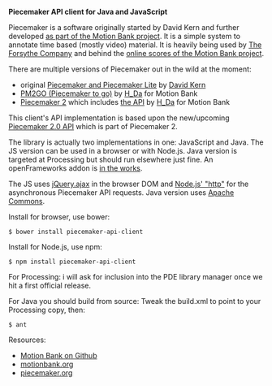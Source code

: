 **Piecemaker API client for Java and JavaScript**

Piecemaker is a software originally started by David Kern and further developed [as part of the Motion Bank project](http://motionbank.org/en/content/education-piecemaker). It is a simple system to annotate time based (mostly video) material. It is heavily being used by [The Forsythe Company](http://theforsythecompany.com/) and behind the [online scores of the Motion Bank project](http://scores.motionbank.org/).

There are multiple versions of Piecemaker out in the wild at the moment:
 - original [Piecemaker and Piecemaker Lite](http://piecemaker.org/) by [David Kern](https://github.com/nutbits)
 - [PM2GO (Piecemaker to go)](http://motionbank.org/en/event/pm2go-easy-use-video-annotation-tool) by [H_Da](https://www.h-da.de/) for Motion Bank
 - [Piecemaker 2](https://github.com/motionbank/piecemaker2-app) which includes [the API](https://github.com/motionbank/piecemaker2-api) by [H_Da](https://www.h-da.de/) for Motion Bank

This client's API implementation is based upon the new/upcoming [Piecemaker 2.0 API](https://github.com/motionbank/piecemaker2-api) which is part of Piecemaker 2.

The library is actually two implementations in one: JavaScript and Java.
The JS version can be used in a browser or with Node.js.
Java version is targeted at Processing but should run elsewhere just fine.
An openFrameworks addon is [in the works](https://github.com/motionbank/ofxPiecemaker2).

The JS uses [jQuery.ajax](https://api.jquery.com/jQuery.ajax/) in the browser DOM and [Node.js' "http"](http://nodejs.org/api/http.html) for the asynchronous Piecemaker API requests. Java version uses [Apache Commons](http://commons.apache.org/).

Install for browser, use bower:
```
$ bower install piecemaker-api-client
```

Install for Node.js, use npm:
```
$ npm install piecemaker-api-client
```

For Processing: i will ask for inclusion into the PDE library manager once we hit a first official release.

For Java you should build from source:
Tweak the build.xml to point to your Processing copy, then:
```
$ ant
```

Resources:
- [Motion Bank on Github](https://github.com/motionbank)
- [motionbank.org](http://motionbank.org)
- [piecemaker.org](http://piecemaker.org)